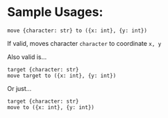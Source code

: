 # Sample Usages:

```
move {character: str} to ({x: int}, {y: int})
```

If valid, moves character `character` to coordinate `x, y`

Also valid is...

```
target {character: str}
move target to ({x: int}, {y: int})
```

Or just...

```
target {character: str}
move to ({x: int}, {y: int})
```